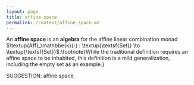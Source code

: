 ```yaml
---
layout: page
title: affine space
permalink: /context/affine_space.md
---
```

 An **affine space** is an **algebra** for the affine linear combination monad $\textup{Aff}_\mathbbe{k}(-) : \textup{\textsf{Set}} \to \textup{\textsf{Set}}$.\footnote{While the traditional definition requires an affine space to be inhabited, this definition is a mild generalization, including the empty set as an example.}


SUGGESTION: affine space